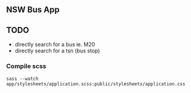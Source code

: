 ## NSW Bus App

## TODO

* directly search for a bus ie. M20
* directly search for a tsn (bus stop)

### Compile scss

    sass --watch app/stylesheets/application.scss:public/stylesheets/application.css
